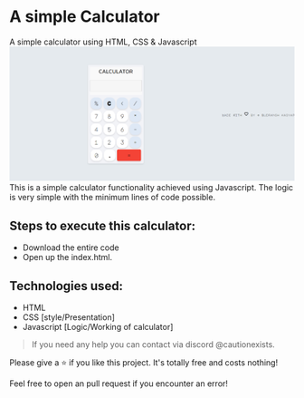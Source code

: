 # A simple Calculator
 A simple calculator using HTML, CSS &amp; Javascript
 ![title-pic](https://github.com/cautionexists/Calculator-using-JS/blob/main/Title_img.png?raw=true)
 This is a simple calculator functionality achieved using Javascript. The logic is very simple with the minimum lines of code possible.
 
## Steps to execute this calculator:
- Download the entire code 
- Open up the index.html.

## Technologies used: 
- HTML
- CSS [style/Presentation]
- Javascript [Logic/Working of calculator]

> If you need any help you can contact via discord @cautionexists.

Please give a ⭐ if you like this project. It's totally free and costs nothing!


Feel free to open an pull request if you encounter an error!
